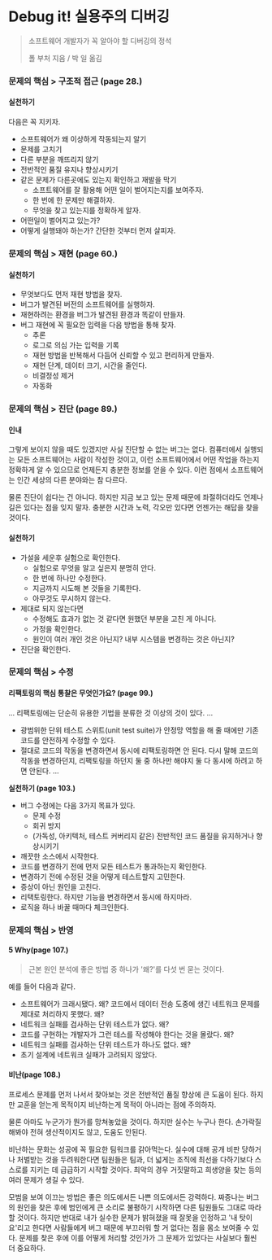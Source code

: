 # Debug it! 실용주의 디버깅

> 소프트웨어 개발자가 꼭 알아야 할 디버깅의 정석
>
> 폴 부처 지음 / 박 일 옮김

### 문제의 핵심 > 구조적 접근 (page 28.)

#### **실천하기**

다음은 꼭 지키자.

- 소프트웨어가 왜 이상하게 작동되는지 알기
- 문제를 고치기
- 다른 부분을 깨뜨리지 않기
- 전반적인 품질 유지나 향상시키기
- 같은 문제가 다른곳에도 있는지 확인하고 재발을 막기
  - 소프트웨어를 잘 활용해 어떤 일이 벌어지는지를 보여주자.
  - 한 번에 한 문제만 해결하자.
  - 무엇을 찾고 있는지를 정확하게 알자.
- 어떤일이 벌어지고 있는가?
- 어떻게 실행돼야 하는가?
  간단한 것부터 먼저 살피자.

### 문제의 핵심 > 재현 (page 60.)

#### **실천하기**

- 무엇보다도 먼저 재현 방법을 찾자.
- 버그가 발견된 버전의 소프트웨어를 실행하자.
- 재현하려는 환경을 버그가 발견된 환경과 똑같이 만들자.
- 버그 재현에 꼭 필요한 입력을 다음 방법을 통해 찾자.
  - 추론
  - 로그로 의심 가는 입력을 기록
  - 재현 방법을 반복해서 다듬어 신뢰할 수 있고 편리하게 만들자.
  - 재현 단계, 데이터 크기, 시간을 줄인다.
  - 비결정성 제거
  - 자동화

### 문제의 핵심 > 진단 (page 89.)

#### **인내**

그렇게 보이지 않을 때도 있겠지만 사실 진단할 수 없는 버그는 없다. 컴퓨터에서 실행되는 모든 소프트웨어는 사람이 작성한 것이고, 이런 소프트웨어에서 어떤 작업을 하는지 정확하게 알 수 있으므로 언제든지 충분한 정보를 얻을 수 있다. 이런 점에서 소프트웨어는 인간 세상의 다른 분야와는 참 다르다.

물론 진단이 쉽다는 건 아니다. 하지만 지금 보고 있는 문제 때문에 좌절하더라도 언제나 길은 있다는 점을 잊지 말자. 충분한 시간과 노력, 각오만 있다면 언젠가는 해답을 찾을 것이다.

#### **실천하기**

- 가설을 세운후 실험으로 확인한다.
  - 실험으로 무엇을 알고 싶은지 분명히 안다.
  - 한 번에 하나만 수정한다.
  - 지금까지 시도해 본 것들을 기록한다.
  - 아무것도 무시하지 않는다.
- 제대로 되지 않는다면
  - 수정해도 효과가 없는 것 같다면 원했던 부분을 고친 게 아니다.
  - 가정을 확인한다.
  - 원인이 여러 개인 것은 아닌지? 내부 시스템을 변경하는 것은 아닌지?
- 진단을 확인한다.

### 문제의 핵심 > 수정

#### **리팩토링의 핵심 통찰은 무엇인가요? (page 99.)**

...
리팩토링에는 단순히 유용한 기법을 분류한 것 이상의 것이 있다. ...

- 광범위한 단위 테스트 스위트(unit test suite)가 안정망 역할을 해 줄 때에만 기존 코드를 안전하게 수정할 수 있다.
- 절대로 코드의 작동을 변경하면서 동시에 리팩토링하면 안 된다.
  다시 말해 코드의 작동을 변경하던지, 리팩토링을 하던지 둘 중 하나만 해야지 둘 다 동시에 하려고 하면 안된다. ...

**실천하기 (page 103.)**

- 버그 수정에는 다음 3가지 목표가 있다.
  - 문제 수정
  - 회귀 방지
  - (가독성, 아키텍처, 테스트 커버리지 같은) 전반적인 코드 품질을 유지하거나 향상시키기
- 깨끗한 소스에서 시작한다.
- 코드를 변경하기 전에 먼저 모든 테스트가 통과하는지 확인한다.
- 변경하기 전에 수정된 것을 어떻게 테스트할지 고민한다.
- 증상이 아닌 원인을 고친다.
- 리택토링한다. 하지만 기능을 변경하면서 동시에 하지마라.
- 로직을 하나 바꿀 때마다 체크인한다.

### 문제의 핵심 > 반영

#### **5 Why(page 107.)**

> 근본 원인 분석에 좋은 방법 중 하나가 '왜?'를 다섯 번 묻는 것이다.

예를 들어 다음과 같다.

- 소프트웨어가 크래시됐다. 왜?
  코드에서 데이터 전송 도중에 생긴 네트워크 문제를 제대로 처리하지 못했다. 왜?
- 네트워크 실패를 검사하는 단위 테스트가 없다. 왜?
- 코드를 구현하는 개발자가 그런 테스를 작성해야 한다는 것을 몰랐다. 왜?
- 네트워크 실패를 검사하는 단위 테스트가 하나도 없다. 왜?
- 초기 설계에 네트워크 실패가 고려되지 않았다.

#### **비난(page 108.)**

프로세스 문제를 먼저 나서서 찾아보는 것은 전반적인 품질 향상에 큰 도움이 된다. 하지만 교훈을 얻는게 목적이지 비난하는게 목적이 아니라는 점에 주의하자.

물론 아마도 누군가가 뭔가를 망쳐놓았을 것이다. 하지만 실수는 누구나 한다. 손가락질 해봐야 전혀 생산적이지도 않고, 도움도 안된다.

비난하는 문화는 성공에 꼭 필요한 팀워크를 갉아먹는다. 실수에 대해 공개 비판 당하거나 처벌받는 것을 두려워한다면 팀원들은 팀과, 더 넓게는 조직에 최선을 다하기보다 스스로를 지키는 데 급급하기 시작할 것이다. 최악의 경우 거짓말하고 희생양을 찾는 등의 여러 문제가 생길 수 있다.

모범을 보여 이끄는 방법은 좋은 의도에서든 나쁜 의도에서든 강력하다. 짜증나는 버그의 원인을 찾은 후에 범인에게 큰 소리로 불평하기 시작하면 다른 팀원들도 그대로 따라할 것이다. 하지만 반대로 내가 실수한 문제가 밝혀졌을 때 잘못을 인정하고 '내 탓이요'리고 한다면 사람들에게 버그 때문에 부끄러워 할 거 없다는 점을 몸소 보여줄 수 있다. 문제를 찾은 후에 이를 어떻게 처리할 것인가가 그 문제가 있었다는 사실보다 훨씬 더 중요하다.
